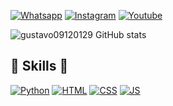 
[![Whatsapp](https://img.shields.io/badge/WhatsApp-25D366?style=for-the-badge&logo=whatsapp&logoColor=white)](https://wa.me/5519986057862)
[![Instagram](https://img.shields.io/badge/Instagram-E4405F?style=for-the-badge&logo=instagram&logoColor=white)](https://www.instagram.com/66gustavin/)
[![Youtube](https://img.shields.io/badge/YouTube-FF0000?style=for-the-badge&logo=youtube&logoColor=white)](https://www.youtube.com/@Socyiologe)

![gustavo09120129 GitHub stats](https://github-readme-stats.vercel.app/api?username=gustavo09120129&show_icons=true&theme=tokyonight)

## 🚀 Skills 🚀

[![Python](https://img.shields.io/badge/Python-3776AB?style=for-the-badge&logo=python&logoColor=white)]()
[![HTML](https://img.shields.io/badge/HTML-239120?style=for-the-badge&logo=html5&logoColor=white)]()
[![CSS](https://img.shields.io/badge/CSS-239120?&style=for-the-badge&logo=css3&logoColor=white)]()
[![JS](https://img.shields.io/badge/JavaScript-F7DF1E?style=for-the-badge&logo=javascript&logoColor=black)]()

